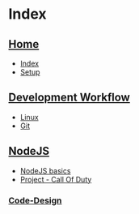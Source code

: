 # Index

## [Home](home)

- [Index](_sidebar)
- [Setup](setup)

## [Development Workflow](Workflow/Workflow)

- [Linux](Workflow/Linux)
- [Git](Workflow/Git)

<!-- ## [Basic Web Development](Web/Web-dev)

- [HTML-CSS](Web/HTML-CSS)
- [JavaScript](Web/JavaScript) -->

<!-- ## [Clean Code](Clean-code) -->

<!-- ## [Code-Design](Code-Design/Code-Design) -->

## [NodeJS](Node/Node)

- [NodeJS basics](Node/Basics)
- [Project - Call Of Duty](Node/Call-Of-Duty)

### [Code-Design](Code-Design/Code-Design)

